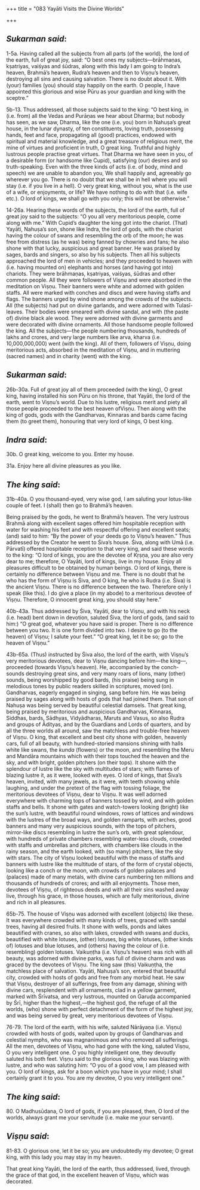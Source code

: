 +++
title = "083  Yayāti Visits the Divine Worlds"

+++
 

## *Sukarman said*:

1-5a. Having called all the subjects from all parts (of the world), the lord of the earth, full of great joy, said: “O best ones my subjects—brāhmaṇas, kṣatriyas, vaiśyas and śūdras, along with this lady I am going to Indra’s heaven, Brahmā’s heaven, Rudra’s heaven and then to Viṣṇu’s heaven, destroying all sins and causing salvation. There is no doubt about it. With (your) families (you) should stay happily on the earth. O people, I have appointed this glorious and wise Pūru as your guardian and king with the sceptre.”

5b-13. Thus addressed, all those subjects said to the king: “O best king, in (i.e. from) all the Vedas and Purāṇas we hear about Dharma; but nobody has seen, as we saw, Dharma, like the one (i.e. you) born in Nahuṣa’s great house, in the lunar dynasty, of ten constituents, loving truth, possessing hands, feet and face, propagating all (good) practices, endowed with spiritual and material knowledge, and a great treasure of religious merit, the mine of virtues and proficient in truth, O great king. Truthful and highly lustrous people practise great virtues. That Dharma we have seen in you, of a desirable form (or handsome like Cupid), satisfying (our) desires and so truth-speaking. Even with the three kinds of acts (i.e. of body, mind and speech) we are unable to abandon you, We shall happily and, agreeably go wherever you go. There is no doubt that we shall be in hell where you will stay (i.e. if you live in a hell). O very great king, without you, what is the use of a wife, or enjoyments, or life? We have nothing to do with that (i.e. wife etc.). O lord of kings, we shall go with you only; this will not be otherwise.”

14-26a. Hearing these words of the subjects, the lord of the earth, full of great joy said to the subjects: “O you all very meritorious people, come along with me.” With Cupid’s daughter the king got into the chariot. (That) Yayāti, Nahuṣa’s son, shone like Indra, the lord of gods, with the chariot having the colour of swans and resembling the orb of the moon; he was free from distress (as he was) being fanned by chowries and fans; he also shone with that lucky, auspicious and great banner. He was praised by sages, bards and singers, so also by his subjects. Then all his subjects approached the lord of men in vehicles; and they proceeded to heaven with (i.e. having mounted on) elephants and horses (and having got into) chariots. They were brāhmaṇas, kṣatriyas, vaiśyas, śūdras and other common people. All they were followers of Viṣṇu and were absorbed in the meditation on Viṣṇu. Their banners were white and adorned with golden staffs. All were marked with conches and discs and were having staffs and flags. The banners urged by wind shone among the crowds of the subjects. All (the subjects) had put on divine garlands, and were adorned with Tulasī-leaves. Their bodies were smeared with divine sandal, and with (the paste of) divine black ale wood. They were adorned with divine garments and were decorated with divine ornaments. All those handsome people followed the king. All the subjects—the people numbering thousands, hundreds of lakhs and crores, and very large numbers like arva, kharva (i.e. 10,000,000,000) went (with the king). All of them, followers of Viṣṇu, doing meritorious acts, absorbed in the meditation of Viṣṇu, and in muttering (sacred names) and in charity (went) with the king.

## *Sukarman said*:

26b-30a. Full of great joy all of them proceeded (with the king), O great king, having installed his son Pūru on his throne, that Yayāti, the lord of the earth, went to Viṣṇu’s world. Due to his lustre, religious merit and piety all those people proceeded to the best heaven ofViṣṇu. Then along with the king of gods, gods with the Gandharvas, Kinnaras and bards came facing them (to greet them), honouring that very lord of kings, O best king.

## *Indra said*:

30b. O great king, welcome to you. Enter my house.

31a. Enjoy here all divine pleasures as you like.

## *The king said*:

31b-40a. O you thousand-eyed, very wise god, I am saluting your lotus-like couple of feet. I (shall) then go to Brahmā’s heaven.

Being praised by the gods, he went to Brahmā’s heaven. The very lustrous Brahmā along with excellent sages offered him hospitable reception with water for washing his feet and with respectful offering and excellent seats; (and) said to him: “By the power of your deeds go to Viṣṇu’s heaven.” Thus addressed by the Creator he went to Śiva’s house. Śiva, along with Umā (i.e. Pārvatī) offered hospitable reception to that very king, and said these words to the king: “O lord of kings, you are the devotee of Kṛṣṇa, you are also very dear to me; therefore, O Yayāti, lord of kings, live in my house. Enjoy all pleasures difficult to be obtained by human beings. O lord of kings, there is certainly no difference between Viṣṇu and me. There is no doubt that he who has the form of Viṣṇu is Śiva, and O king, he who is Rudra (i.e. Śiva) is the ancient Viṣṇu. There is no difference between the two. Therefore only I speak (like this). I do give a place (in my abode) to a meritorious devotee of Viṣṇu. Therefore, O innocent great king, you should stay here.”

40b-43a. Thus addressed by Śiva, Yayāti, dear to Viṣṇu, and with his neck (i.e. head) bent down in devotion, saluted Śiva, the lord of gods, (and said to him:) “O great god, whatever you have said is proper. There is no difference between you two. It is one form divided into two. I desire to go (to the heaven) of Viṣṇu; I salute your feet.” “O great king, let it be so; go to the heaven of Viṣṇu.”

43b-65a. (Thus) instructed by Śiva also, the lord of the earth, with Viṣṇu’s very meritorious devotees, dear to Viṣṇu dancing before him—the king—, proceeded (towards Viṣṇu’s heaven). He, accompanied by the conch-sounds destroying great sins, and very many roars of lions, many (other) sounds, being worshipped by good bards, (his praise) being sung in melodious tones by public readers skilled in scriptures, moved (on). Gandharvas, eagerly engaged in singing, sang before him. He was being praised by sages along with hosts of gods that had joined them. That son of Nahuṣa was being served by beautiful celestial damsels. That great king, being praised by meritorious and auspicious Gandharvas, Kinnaras, Siddhas, bards, Sādhyas, Vidyādharas, Maruts and Vasus, so also Rudra and groups of Ādityas, and by the Guardians and Lords of quarters, and by all the three worlds all around, saw the matchless and trouble-free heaven of Viṣṇu. O king, that excellent and best city shone with golden, heavenly cars, full of all beauty, with hundred-storied mansions shining with halls white like swans, the *kunda* (flowers) or the moon, and resembling the Meru and Mandāra mountains which with their tops touched the heaven and the sky, and with bright, golden pitchers (on their tops). It shone with the splendour of lustre like the sky with multitudes of stars; with flames of blazing lustre it, as it were, looked with eyes. O lord of kings, that Śiva’s heaven, invited, with many jewels, as it were, with teeth showing while laughing, and under the pretext of the flag with tossing foliage, the meritorious devotees of Viṣṇu, dear to Viṣṇu. It was well adorned everywhere with charming tops of banners tossed by wind, and with golden staffs and bells. It shone with gates and watch-towers looking (bright) like the sun’s lustre, with beautiful round windows, rows of lattices and windows with the lustres of the broad ways, and golden ramparts, with arches, good banners and many very auspicious sounds, with the tops of pitchers, mirror-like discs resembling in lustre the sun’s orb, with great splendour, with hundreds of private chambers resembling water-less clouds, crowded with staffs and umbrellas and pitchers, with chambers like clouds in the rainy season, and the earth looked, with (so many) pitchers, like the sky with stars. The city of Viṣṇu looked beautiful with the mass of staffs and banners with lustre like the multitude of stars, of the form of crystal objects, looking like a conch or the moon, with crowds of golden palaces and (palaces) made of many metals, with divine cars numbering ten millions and thousands of hundreds of crores; and with all enjoyments. Those men, devotees of Viṣṇu, of righteous deeds and with all their sins washed away live, through his grace, in those houses, which are fully meritorious, divine and rich in all pleasures.

65b-75. The house of Viṣṇu was adorned with excellent (objects) like these. It was everywhere crowded with many kinds of trees, graced with sandal trees, having all desired fruits. It shone with wells, ponds and lakes beautified with cranes, so also with lakes, crowded with swans and ducks, beautified with white lotuses, (other) lotuses, big white lotuses, (other kinds of) lotuses and blue lotuses, and (others) having the colour of (i.e. resembling) golden lotuses. Vaikuṇṭha (i.e. Viṣṇu’s heaven) was rich with all beauty, was adorned with divine parks, was full of divine charm and was graced by the devotees of Viṣṇu. The king saw (this) Vaikuṇṭha, the matchless place of salvation. Yayāti, Nahuṣa’s son, entered that beautiful city, crowded with hosts of gods and free from any morbid heat. He saw that Viṣṇu, destroyer of all sufferings, free from any damage, shining with divine cars, resplendent with all ornaments, clad in a yellow garment, marked with Śrīvatsa, and very lustrous, mounted on Garuḍa accompanied by Śrī, higher than the highest,—the highest god, the refuge of all the worlds, (who) shone with perfect detachment of the form of the highest joy, and was being served by great, very meritorious devotees of Viṣṇu.

76-79. The lord of the earth, with his wife, saluted Nārāyaṇa (i.e. Viṣṇu) crowded with hosts of gods, waited upon by groups of Gandharvas and celestial nymphs, who was magnanimous and who removed all sufferings. All the men, devotees of Viṣṇu, who had gone with the king, saluted Viṣṇu, O you very intelligent one. O you highly intelligent one, they devoutly saluted his both feet. Viṣṇu said to the glorious king, who was blazing with lustre, and who was saluting him: “O you of a good vow, I am pleased with you. O lord of kings, ask for a boon which you have in your mind; I shall certainly grant it to you. You are my devotee, O you very intelligent one.”

## *The king said*:

80\. O Madhusūdana, O lord of gods, if you are pleased, then, O lord of the worlds, always grant me your servitude (i.e. make me your servant).

## *Viṣṇu said*:

81-83. O glorious one, let it be so; you are undoubtedly my devotee; O great king, with this lady you may stay in my heaven.

That great king Yayāti, the lord of the earth, thus addressed, lived, through the grace of that god, in the excellent heaven of Viṣṇu, which was decorated.


